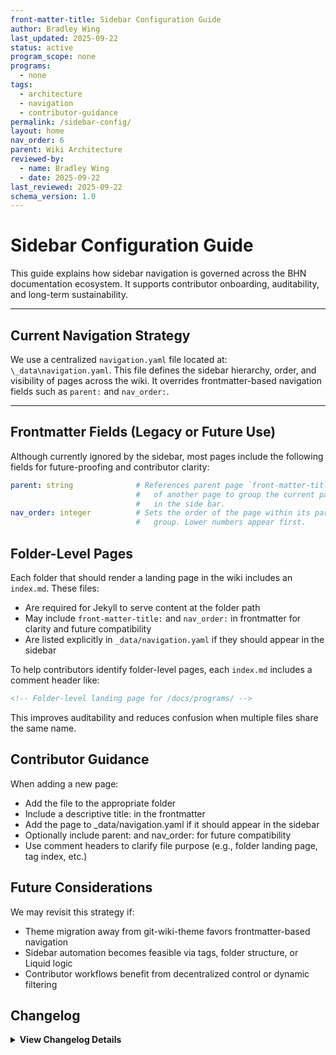 ```yaml
---
front-matter-title: Sidebar Configuration Guide
author: Bradley Wing
last_updated: 2025-09-22
status: active
program_scope: none
programs:
  - none
tags:
  - architecture
  - navigation
  - contributor-guidance
permalink: /sidebar-config/
layout: home
nav_order: 6
parent: Wiki Architecture
reviewed-by:
  - name: Bradley Wing
  - date: 2025-09-22
last_reviewed: 2025-09-22
schema_version: 1.0
---
```


# Sidebar Configuration Guide

This guide explains how sidebar navigation is governed across the BHN documentation ecosystem. It supports contributor onboarding, auditability, and long-term sustainability.

---

## Current Navigation Strategy

We use a centralized `navigation.yaml` file located at: `\_data\navigation.yaml`. This file defines the sidebar hierarchy, order, and visibility of pages across the wiki. It overrides frontmatter-based navigation fields such as `parent:` and `nav_order:`.

---

## Frontmatter Fields (Legacy or Future Use)

Although currently ignored by the sidebar, most pages include the following fields for future-proofing and contributor clarity:

```yaml
parent: string              # References parent page `front-matter-title`
                            #   of another page to group the current page
                            #   in the side bar.
nav_order: integer          # Sets the order of the page within its parent
                            #   group. Lower numbers appear first.
```

## Folder-Level Pages

Each folder that should render a landing page in the wiki includes an `index.md`. These files:

- Are required for Jekyll to serve content at the folder path
- May include `front-matter-title:` and `nav_order:` in frontmatter for clarity and future compatibility
- Are listed explicitly in `_data/navigation.yaml` if they should appear in the sidebar

To help contributors identify folder-level pages, each `index.md` includes a comment header like:

```markdown
<!-- Folder-level landing page for /docs/programs/ -->
```

This improves auditability and reduces confusion when multiple files share the same name.

## Contributor Guidance

When adding a new page:

- Add the file to the appropriate folder
- Include a descriptive title: in the frontmatter
- Add the page to _data/navigation.yaml if it should appear in the sidebar
- Optionally include parent: and nav_order: for future compatibility
- Use comment headers to clarify file purpose (e.g., folder landing page, tag index, etc.)

## Future Considerations

We may revisit this strategy if:

- Theme migration away from git-wiki-theme favors frontmatter-based navigation
- Sidebar automation becomes feasible via tags, folder structure, or Liquid logic
- Contributor workflows benefit from decentralized control or dynamic filtering

## Changelog

<details markdown="1">
  <summary><strong>View Changelog Details</strong></summary>

### 2025

- **2025-10-04**: Adds collapsible `<details markdown="1"></details>` section to the changelog. Adds year subsection to better organize long changelog lists.
- **2025-09-26**: Updates the `nav_order:` field in the frontmatter.
- **2025-09-23**: Adds `program_scope:` and `program:` fields to frontmatter.
- **2025-09-22**: Adds initial Markdown file.

</details>
